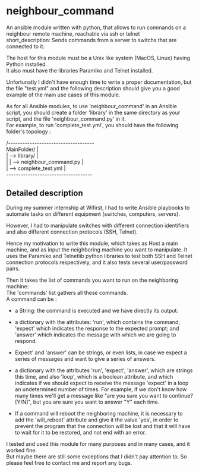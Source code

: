 # neighbour_command
An ansible module written with python, that allows to run commands on a neighbour remote machine, reachable via ssh or telnet  
short_description: Sends commands from a server to switchs that are connected to it.  

The host for this module must be a Unix like system (MacOS, Linux) having Python installed.  
It also must have the libraries Paramiko and Telnet installed.  

Unfortunatly I didn't have enough time to write a proper documentation, but the file "test.yml" and the following description should give you a good example of the main use cases of this module.  

As for all Ansible modules, to use 'neighbour_command' in an Ansible script, you should create a folder 'library' in the same directory as your script, and the file 'neighbour_command.py' in it.  
For example, to run 'complete_test.yml', you should have the following folder's topology :

/------------------------------------          
MainFolder/                         |  
| --> library/                      |  
|     | --> neighbour_command.py    |   
| --> complete_test.yml             |     
\------------------------------------     

## Detailed description
During my summer internship at Wifirst, I had to write Ansible playbooks to automate tasks on different equipment (switches, computers, servers).  

However, I had to manipulate switches with different connection identifiers and also different connection protocols (SSH, Telnet).  

Hence my motivation to write this module, which takes as Host a main machine, and as input the neighboring machine you want to manipulate. It uses the Paramiko and Telnetlib python libraries to test both SSH and Telnet connection protocols respectively, and it also tests several user/password pairs.  

Then it takes the list of commands you want to run on the neighboring machine:   
The 'commands' list gathers all these commands.  
A command can be :  

- a String: the command is executed and we have directly its output.  

- a dictionary with the attributes: 'run', which contains the command; 'expect' which indicates the response to the expected prompt; and 'answer' which indicates the message with which we are going to respond.   

- Expect' and 'answer' can be strings, or even lists, in case we expect a series of messages and want to give a series of answers.   

- a dictionary with the attributes 'run', 'expect', 'answer', which are strings this time, and also 'loop', which is a boolean attribute, and which indicates if we should expect to receive the message 'expect' in a loop an undetermined number of times. For example, if we don't know how many times we'll get a message like "are you sure you want to continue? [Y/N]", but you are sure you want to answer "Y" each time.    

- If a command will reboot the neighboring machine, it is necessary to add the 'will_reboot' attribute and give it the value 'yes', in order to prevent the program that the connection will be lost and that it will have to wait for it to be restored, and not end with an error.   


I tested and used this module for many purposes and in many cases, and it worked fine.  
But maybe there are still some exceptions that I didn't pay attention to. So please feel free to contact me and report any bugs.

